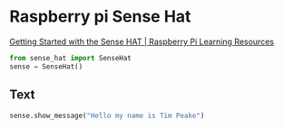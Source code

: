 # Raspberry pi Sense Hat

[Getting Started with the Sense HAT | Raspberry Pi Learning Resources](https://www.raspberrypi.org/learning/getting-started-with-the-sense-hat/)

```python
from sense_hat import SenseHat
sense = SenseHat()
```

## Text

```python
sense.show_message("Hello my name is Tim Peake")
```
